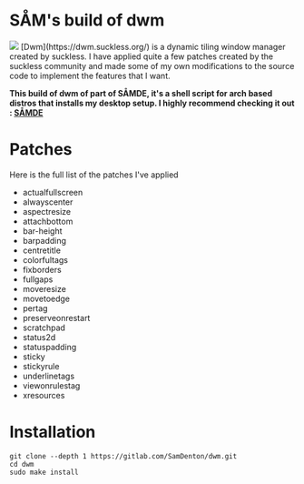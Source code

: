 # SÅM's build of dwm
<img src="https://gitlab.com/SamDenton/screenshots/-/raw/master/luna.jpg">
[Dwm](https://dwm.suckless.org/) is a dynamic tiling window manager created by suckless. I have applied quite a few patches created by the suckless community and made some of my own modifications to the source code to implement the features that I want.

**This build of dwm of part of SÅMDE, it's a shell script for arch based distros that installs my desktop setup. I highly recommend checking it out : [SÅMDE](https://gitlab.com/SamDenton/samde)**

# Patches
Here is the full list of the patches I've applied

- actualfullscreen
- alwayscenter
- aspectresize
- attachbottom
- bar-height
- barpadding
- centretitle
- colorfultags
- fixborders
- fullgaps
- moveresize
- movetoedge
- pertag
- preserveonrestart
- scratchpad
- status2d
- statuspadding
- sticky
- stickyrule
- underlinetags
- viewonrulestag
- xresources

# Installation
```
git clone --depth 1 https://gitlab.com/SamDenton/dwm.git
cd dwm
sudo make install
```
